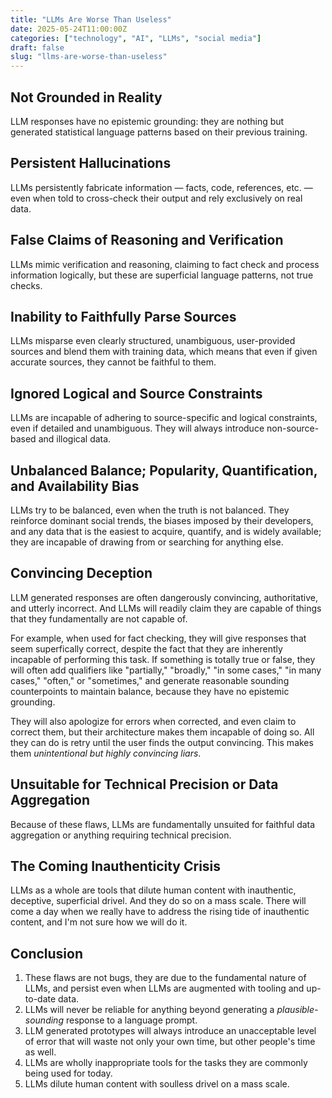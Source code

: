 ```yaml
---
title: "LLMs Are Worse Than Useless"
date: 2025-05-24T11:00:00Z
categories: ["technology", "AI", "LLMs", "social media"]
draft: false
slug: "llms-are-worse-than-useless"
---
```


## Not Grounded in Reality
LLM responses have no epistemic grounding: they are nothing but generated statistical language patterns based on their previous training.

## Persistent Hallucinations
LLMs persistently fabricate information — facts, code, references, etc. — even when told to cross-check their output and rely exclusively on real data.

## False Claims of Reasoning and Verification
LLMs mimic verification and reasoning, claiming to fact check and process information logically, but these are superficial language patterns, not true checks. 
## Inability to Faithfully Parse Sources
LLMs misparse even clearly structured, unambiguous, user-provided sources and blend them with training data, which means that even if given accurate sources, they cannot be faithful to them.

## Ignored Logical and Source Constraints
LLMs are incapable of adhering to source-specific and logical constraints, even if detailed and unambiguous. They will always introduce non-source-based and illogical data. 

## Unbalanced Balance; Popularity, Quantification, and Availability Bias
LLMs try to be balanced, even when the truth is not balanced. They reinforce dominant social trends, the biases imposed by their developers, and any data that is the easiest to acquire, quantify, and is widely available; they are incapable of drawing from or searching for anything else.

## Convincing Deception
LLM generated responses are often dangerously convincing, authoritative, and utterly incorrect. And LLMs will readily claim they are capable of things that they fundamentally are not capable of.

For example, when used for fact checking, they will give responses that seem superfically correct, despite the fact that they are inherently incapable of performing this task. If something is totally true or false, they will often add qualifiers like "partially," "broadly," "in some cases," "in many cases," "often," or "sometimes," and generate reasonable sounding counterpoints to maintain balance, because they have no epistemic grounding.

They will also apologize for errors when corrected, and even claim to correct them, but their architecture makes them incapable of doing so. All they can do is retry until the user finds the output convincing. This makes them *unintentional but highly convincing liars*.

## Unsuitable for Technical Precision or Data Aggregation
Because of these flaws, LLMs are fundamentally unsuited for faithful data aggregation or anything requiring technical precision.

## The Coming Inauthenticity Crisis
LLMs as a whole are tools that dilute human content with inauthentic, deceptive, superficial drivel. And they do so on a mass scale. There will come a day when we really have to address the rising tide of inauthentic content, and I'm not sure how we will do it.

## Conclusion
1. These flaws are not bugs, they are due to the fundamental nature of LLMs, and persist even when LLMs are augmented with tooling and up-to-date data. 
2. LLMs will never be reliable for anything beyond generating a *plausible-sounding* response to a language prompt.
3. LLM generated prototypes will always introduce an unacceptable level of error that will waste not only your own time, but other people's time as well.
4. LLMs are wholly inappropriate tools for the tasks they are commonly being used for today.
5. LLMs dilute human content with soulless drivel on a mass scale.

